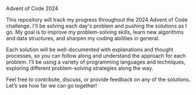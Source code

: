 
Advent of Code 2024

This repository will track my progress throughout the 2024 Advent of Code challenge. I'll be solving each day's problem and pushing the solutions as I go. My goal is to improve my problem-solving skills, learn new algorithms and data structures, and sharpen my coding abilities in general.

Each solution will be well-documented with explanations and thought processes, so you can follow along and understand the approach for each problem. I’ll be using a variety of programming languages and techniques, exploring different problem-solving strategies along the way.

Feel free to contribute, discuss, or provide feedback on any of the solutions. Let’s see how far we can go together!
